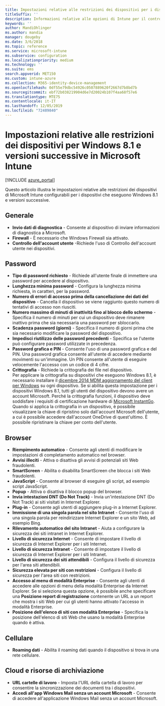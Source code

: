 ```yaml
---
title: Impostazioni relative alle restrizioni dei dispositivi per i dispositivi che eseguono Windows 8.1 in Microsoft Intune
titleSuffix: ''
description: Informazioni relative alle opzioni di Intune per il controllo delle impostazioni e funzionalità nei dispositivi che eseguono Windows 8.1.
keywords: ''
author: MandiOhlinger
ms.author: mandia
manager: dougeby
ms.date: 3/6/2018
ms.topic: reference
ms.service: microsoft-intune
ms.subservice: configuration
ms.localizationpriority: medium
ms.technology: ''
ms.suite: ems
search.appverid: MET150
ms.custom: intune-azure
ms.collection: M365-identity-device-management
ms.openlocfilehash: 0df55e79dbc54926c0507889620f2667d7b8bd7b
ms.sourcegitcommit: ebf72b038219904d6e7d20024b107f4aa68f57e6
ms.translationtype: MTE75
ms.contentlocale: it-IT
ms.lasthandoff: 12/05/2019
ms.locfileid: "72489840"
---
```

# <a name="microsoft-intune-windows-81-and-later-device-restriction-settings"></a>Impostazioni relative alle restrizioni dei dispositivi per Windows 8.1 e versioni successive in Microsoft Intune

[!INCLUDE [azure_portal](../includes/azure_portal.md)]

Questo articolo illustra le impostazioni relative alle restrizioni dei dispositivi di Microsoft Intune configurabili per i dispositivi che eseguono Windows 8.1 e versioni successive.


## <a name="general"></a>Generale

- **Invio dati di diagnostica** - Consente al dispositivo di inviare informazioni di diagnostica a Microsoft.
- **Firewall** - È necessario che Windows Firewall sia attivato.
- **Controllo dell'account utente** -Richiede l'uso di Controllo dell'account utente nei dispositivi.

## <a name="password"></a>Password
- **Tipo di password richiesto** - Richiede all'utente finale di immettere una password per accedere al dispositivo.
- **Lunghezza minima password** - Configura la lunghezza minima richiesta, in caratteri, per la password.
- **Numero di errori di accesso prima della cancellazione dei dati del dispositivo** - Cancella il dispositivo se viene raggiunto questo numero di tentativi di accesso non riusciti.
- **Numero massimo di minuti di inattività fino al blocco dello schermo** - Specifica il numero di minuti per cui un dispositivo deve rimanere inattivo prima che sia necessaria una password per sbloccarlo.
- **Scadenza password (giorni)** - Specifica il numero di giorni prima che sia necessario modificare la password del dispositivo.
- **Impedisci riutilizzo delle password precedenti** - Specifica se l'utente può configurare password utilizzate in precedenza.
- **Password grafica e PIN** - Consente l'uso di una password grafica e del PIN. Una password grafica consente all'utente di accedere mediante movimenti su un'immagine. Un PIN consente all'utente di eseguire velocemente l'accesso con un codice di 4 cifre.
- **Crittografia** - Richiede la crittografia dei file nel dispositivo.<br>Per applicare la crittografia su dispositivi che eseguono Windows 8.1, è necessario installare il [dicembre 2014 MDM aggiornamento del client per Windows](https://support.microsoft.com/kb/3013816) su ogni dispositivo.
Se si abilita questa impostazione per i dispositivi Windows 8.1, tutti gli utenti del dispositivo devono avere un account Microsoft.
Perché la crittografia funzioni, il dispositivo deve soddisfare i requisiti di certificazione hardware di [Microsoft InstantGo](https://blogs.windows.com/windowsexperience/2014/06/19/instantgo-a-better-way-to-sleep/#IBHULcTfI4PokO8X.97).
Quando si applica la crittografia in un dispositivo, è possibile visualizzare la chiave di ripristino solo dall'account Microsoft dell'utente, a cui è possibile accedere dall'account OneDrive di quest'ultimo. È possibile ripristinare la chiave per conto dell'utente. 



## <a name="browser"></a>Browser
- **Riempimento automatico** - Consente agli utenti di modificare le impostazioni di completamento automatico nel browser.
- **Avvisi illeciti** - Attiva o disattiva gli avvisi di potenziali siti Web fraudolenti.
- **SmartScreen** - Abilita o disabilita SmartScreen che blocca i siti Web fraudolenti.
- **JavaScript** - Consente al browser di eseguire gli script, ad esempio script JavaScript.
- **Popup** - Attiva o disattiva il blocco popup del browser.
- **Invia intestazioni DNT (Do Not Track)** - Invia un'intestazione DNT (Do Not Track) ai siti visitati in Internet Explorer.
- **Plug-in** - Consente agli utenti di aggiungere plug-in a Internet Explorer.
- **Immissione di una singola parola nel sito Intranet** - Consente l'uso di una singola parola per reindirizzare Internet Explorer e un sito Web, ad esempio Bing.
- **Rilevamento automatico del sito Intranet** - Aiuta a configurare la sicurezza dei siti intranet in Internet Explorer.
- **Livello di sicurezza Internet** - Consente di impostare il livello di sicurezza di Internet Explorer per i siti Internet.
- **Livello di sicurezza Intranet** - Consente di impostare il livello di sicurezza di Internet Explorer per i siti Intranet.
- **Livello di sicurezza dei siti attendibili** - Configura il livello di sicurezza per l'area siti attendibili.
- **Sicurezza elevata per siti con restrizioni** - Configura il livello di sicurezza per l'area siti con restrizioni.
- **Accesso al menu di modalità Enterprise** - Consente agli utenti di accedere alle opzioni di menu della modalità Enterprise da Internet Explorer.
Se si seleziona questa opzione, è possibile anche specificare una **Posizione report di registrazione** contenente un URL a un report che mostra i siti Web per cui gli utenti hanno attivato l'accesso in modalità Enterprise.
- **Posizione dell'elenco di siti con modalità Enterprise** - Specifica la posizione dell'elenco di siti Web che usano la modalità Enterprise quando è attiva.

## <a name="cellular"></a>Cellulare
- **Roaming dati** - Abilita il roaming dati quando il dispositivo si trova in una rete cellulare.

## <a name="cloud-and-storage"></a>Cloud e risorse di archiviazione
- **URL cartelle di lavoro** - Imposta l'URL della cartella di lavoro per consentire la sincronizzazione dei documenti tra i dispositivi.
- **Accedi all'app Windows Mail senza un account Microsoft** - Consente di accedere all'applicazione Windows Mail senza un account Microsoft.
